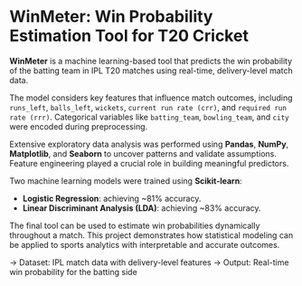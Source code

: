 #  WinMeter: Win Probability Estimation Tool for T20 Cricket

**WinMeter** is a machine learning-based tool that predicts the win probability of the batting team in IPL T20 matches using real-time, delivery-level match data.

The model considers key features that influence match outcomes, including `runs_left`, `balls_left`, `wickets`, `current run rate (crr)`, and `required run rate (rrr)`. Categorical variables like `batting_team`, `bowling_team`, and `city` were encoded during preprocessing.

Extensive exploratory data analysis was performed using **Pandas**, **NumPy**, **Matplotlib**, and **Seaborn** to uncover patterns and validate assumptions. Feature engineering played a crucial role in building meaningful predictors.

Two machine learning models were trained using **Scikit-learn**:
- **Logistic Regression**: achieving ~81% accuracy.
- **Linear Discriminant Analysis (LDA)**: achieving ~83% accuracy.

The final tool can be used to estimate win probabilities dynamically throughout a match. This project demonstrates how statistical modeling can be applied to sports analytics with interpretable and accurate outcomes.

->  Dataset: IPL match data with delivery-level features
->  Output: Real-time win probability for the batting side

